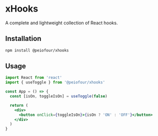 # xHooks

A complete and lightweight collection of React hooks.

## Installation

```bash
npm install @peiofour/xhooks
```

## Usage

```jsx
import React from 'react'
import { useToggle } from '@peiofour/xhooks'

const App = () => {
  const [isOn, toggleIsOn] = useToggle(false)

  return (
    <div>
      <button onClick={toggleIsOn}>{isOn ? 'ON' : 'OFF'}</button>
    </div>
  )
}
```
